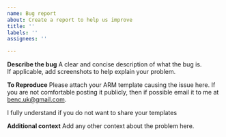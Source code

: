 ```yaml
---
name: Bug report
about: Create a report to help us improve
title: ''
labels: ''
assignees: ''

---
```


**Describe the bug**
A clear and concise description of what the bug is.  
If applicable, add screenshots to help explain your problem.

**To Reproduce**
Please attach your ARM template causing the issue here. If you are not comfortable posting it publicly, then if possible email it to me at benc.uk@gmail.com. 

I fully understand if you do not want to share your templates

**Additional context**
Add any other context about the problem here.
